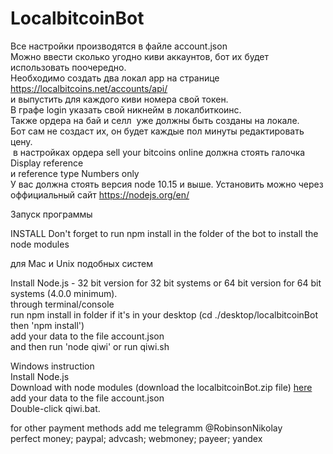 # LocalbitcoinBot

Все настройки производятся в файле account.json            
Можно ввести сколько угодно киви аккаунтов, бот их будет использовать поочередно.     
Необходимо создать два локал app на странице https://localbitcoins.net/accounts/api/      
и выпустить для каждого киви номера свой токен.       
В графе login указать свой никнейм в локалбиткоинс.          
Также ордера на бай и селл  уже должны быть созданы на локале.           
Бот сам не создаст их, он будет каждые пол минуты редактировать цену.               
 в настройках ордера sell your bitcoins online должна стоять галочка Display reference        
и reference type Numbers only                    
У вас должна стоять версия node 10.15 и выше. Установить можно через оффициальный сайт https://nodejs.org/en/

Запуск программы  
  
INSTALL Don't forget to run npm install in the folder of the bot to install the node modules  

для Mac и Unix подобных систем  
  
Install Node.js - 32 bit version for 32 bit systems or 64 bit version for 64 bit systems (4.0.0 minimum).  
through terminal/console  
run npm install in folder if it's in your desktop (cd ./desktop/localbitcoinBot then 'npm install')  
add your data to the file account.json  
and then run 'node qiwi' or run qiwi.sh   
   
Windows instruction   
Install Node.js  
Download with node modules (download the localbitcoinBot.zip file) [here](https://github.com/RobinsonNikolay/LocalbitcoinBot/releases)
add your data to the file account.json  
Double-click qiwi.bat.  
  
for other payment methods add me telegramm @RobinsonNikolay  
perfect money; paypal; advcash; webmoney; payeer; yandex
